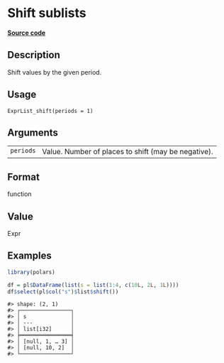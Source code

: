 
# Shift sublists

[**Source code**](https://github.com/pola-rs/r-polars/tree/4c60e4ba5981c539b9639261157303d78f545b69/R/expr__list.R#L303)

## Description

Shift values by the given period.

## Usage

<pre><code class='language-R'>ExprList_shift(periods = 1)
</code></pre>

## Arguments

<table>
<tr>
<td style="white-space: nowrap; font-family: monospace; vertical-align: top">
<code id="ExprList_shift_:_periods">periods</code>
</td>
<td>
Value. Number of places to shift (may be negative).
</td>
</tr>
</table>

## Format

function

## Value

Expr

## Examples

``` r
library(polars)

df = pl$DataFrame(list(s = list(1:4, c(10L, 2L, 1L))))
df$select(pl$col("s")$list$shift())
```

    #> shape: (2, 1)
    #> ┌────────────────┐
    #> │ s              │
    #> │ ---            │
    #> │ list[i32]      │
    #> ╞════════════════╡
    #> │ [null, 1, … 3] │
    #> │ [null, 10, 2]  │
    #> └────────────────┘
